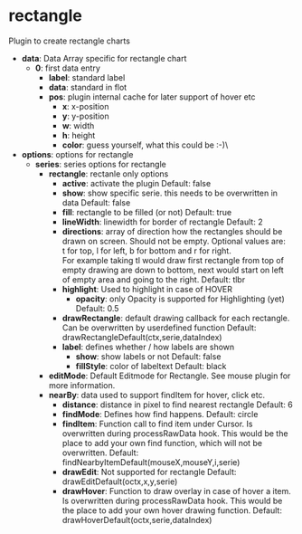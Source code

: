 # rectangle
 Plugin to create rectangle charts
* <strong>data</strong>: Data Array specific for rectangle chart
	* <strong>0</strong>: first data entry
		* <strong>label</strong>: standard label
		* <strong>data</strong>: standard in flot
		* <strong>pos</strong>: plugin internal cache for later support of hover etc
			* <strong>x</strong>: x-position
			* <strong>y</strong>: y-position
			* <strong>w</strong>: width
			* <strong>h</strong>: height
			* <strong>color</strong>: guess yourself, what this could be :-)\
* <strong>options</strong>: options for rectangle
	* <strong>series</strong>: series options for rectangle
		* <strong>rectangle</strong>: rectanle only options
			* <strong>active</strong>: activate the plugin
				Default: false
			* <strong>show</strong>: show specific serie. this needs to be overwritten in data
				Default: false
			* <strong>fill</strong>: rectangle to be filled (or not)
				Default: true
			* <strong>lineWidth</strong>: linewidth for border of rectangle
				Default: 2
			* <strong>directions</strong>: array of direction how the rectangles should be drawn on screen. Should not be empty. Optional values are:<br>t for top, l for left, b for bottom and r for right.<br>For example taking tl would draw first rectangle from top of empty drawing are down to bottom, next would start on left of empty area and going to the right.
				Default: tlbr
			* <strong>highlight</strong>: Used to highlight in case of HOVER
				* <strong>opacity</strong>: only Opacity is supported for Highlighting (yet)
					Default: 0.5
			* <strong>drawRectangle</strong>: default drawing callback for each rectangle. Can be overwritten by userdefined function
				Default:  drawRectangleDefault(ctx,serie,dataIndex)
			* <strong>label</strong>: defines whether / how labels are shown
				* <strong>show</strong>: show labels or not
					Default: false
				* <strong>fillStyle</strong>: color of labeltext
					Default: black
		* <strong>editMode</strong>: Default Editmode for Rectangle. See mouse plugin for more information.
		* <strong>nearBy</strong>:  data used to support findItem for hover, click etc.
			* <strong>distance</strong>: distance in pixel to find nearest rectangle
				Default: 6
			* <strong>findMode</strong>: Defines how find happens.
				Default: circle
			* <strong>findItem</strong>:  Function call to find item under Cursor. Is overwritten during processRawData hook. This would be the place to add your own find function, which will not be overwritten.
				Default:  findNearbyItemDefault(mouseX,mouseY,i,serie)
			* <strong>drawEdit</strong>: Not supported for rectangle
				Default:  drawEditDefault(octx,x,y,serie)
			* <strong>drawHover</strong>: Function to draw overlay in case of hover a item. Is overwritten during processRawData hook. This would be the place to add your own hover drawing function.
				Default:  drawHoverDefault(octx,serie,dataIndex)
